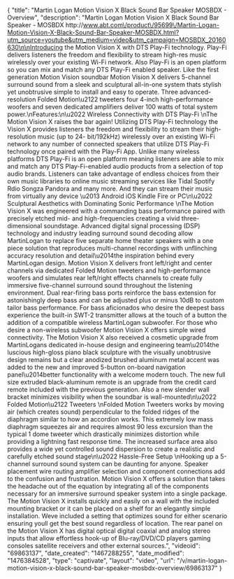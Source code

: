 {
    "title": "Martin Logan Motion Vision X Black Sound Bar Speaker MOSBDX - Overview",
    "description": "Martin Logan Motion Vision X Black Sound Bar Speaker - MOSBDX http:\/\/www.abt.com\/product\/95699\/Martin-Logan-Motion-Vision-X-Black-Sound-Bar-Speaker-MOSBDX.html?utm_source=youtube&utm_medium=video&utm_campaign=MOSBDX_20160630\n\nIntroducing the Motion Vision X with DTS Play-Fi technology. Play-Fi delivers listeners the freedom and flexibility to stream high-res music wirelessly over your existing Wi-Fi network. Also Play-Fi is an open platform so you can mix and match any DTS Play-Fi enabled speaker. Like the first generation Motion Vision soundbar Motion Vision X delivers 5-channel surround sound from a sleek and sculptural all-in-one system thats stylish yet unobtrusive simple to install and easy to operate. Three advanced-resolution Folded Motion\u2122 tweeters four 4-inch high-performance woofers and seven dedicated amplifiers deliver 100 watts of total system power.\nFeatures:\n\u2022 Wireless Connectivity with DTS Play-Fi \nThe Motion Vision X raises the bar again! Utilizing DTS Play-Fi technology the Vision X provides listeners the freedom and flexibility to stream their high-resolution music (up to 24- bit\/192kHz) wirelessly over an existing Wi-Fi network to any number of connected speakers that utilize DTS Play-Fi technology once paired with the Play-Fi App. Unlike many wireless platforms DTS Play-Fi is an open platform meaning listeners are able to mix and match any DTS Play-Fi-enabled audio products from a selection of top audio brands. Listeners can take advantage of endless choices from their own music libraries to online music streaming services like Tidal Spotify Rdio Songza Pandora and many more. And they can stream their music from virtually any device \u2013 Android iOS Kindle Fire or PC\n\u2022 Sculptural Aesthetics with Dominating Sonic Performance \nThe Motion Vision X was engineered with a commanding bass performance paired with precisely etched mid- and high-frequencies creating a vivid three-dimensional soundstage. Advanced digital signal processing (DSP) technology and industry leading surround sound decoding allow MartinLogan to replace five separate home theater speakers with a one piece solution that reproduces multi-channel recordings with unflinching accuracy resolution and detail\u2014the inspiration behind every MartinLogan design. Motion Vision X delivers front left\/right and center channels via dedicated Folded Motion tweeters and high-performance woofers and simulates rear left\/right effects channels to create fully immersive five-channel surround sound throughout the listening environment. Dual rear-firing bass ports reinforce the bass extension for astonishingly deep bass and can be adjusted plus or minus 10dB to custom tailor bass performance. For bass aficionados who desire the deepest bass experience the built-in SWT-2 transmitter allows at the touch of a button the addition of a compatible wireless MartinLogan subwoofer. For those who desire a non-wireless subwoofer Motion Vision X offers simple wired connectivity. The Motion Vision X also received a cosmetic upgrade from MartinLogans dedicated in-house design and engineering team\u2014the luscious high-gloss piano black sculpture with the visually unobtrusive design remains but a clear anodized brushed aluminum metal accent was added to the new and improved 5-button on-board navigation panel\u2014better functionality with a welcome modern touch. The new full size extruded black-aluminum remote is an upgrade from the credit card remote included with the previous generation. Also a new slender wall bracket minimizes visibility when the soundbar is wall-mounted\n\u2022 Folded Motion\u2122 Tweeters \nFolded Motion Tweeters works by moving air (which creates sound) perpendicular to the folded ridges of the diaphragm similar to how an accordion works. This extremely low mass diaphragm squeezes air and requires almost 90 less excursion than the typical 1 dome tweeter which drastically minimizes distortion while providing a lightning fast response time. The increased surface area also provides a wide yet controlled sound dispersion to create a realistic and carefully etched sound stage\n\u2022 Hassle-Free Setup \nHooking up a 5-channel surround sound system can be daunting for anyone. Speaker placement wire routing amplifier selection and component connections add to the confusion and frustration. Motion Vision X offers a solution that takes the headache out of the equation by integrating all of the components necessary for an immersive surround speaker system into a single package. The Motion Vision X installs quickly and easily on a wall with the included mounting bracket or it can be placed on a shelf for an elegantly simple installation. Weve included a setting that optimizes sound for either scenario ensuring youll get the best sound regardless of location. The rear panel on the Motion Vision X has digital optical digital coaxial and analog stereo inputs that allow effortless hook-up of Blu-ray\/DVD\/CD players gaming consoles satellite receivers and other external sources.",
    "videoid": "69863137",
    "date_created": "1467288255",
    "date_modified": "1476384528",
    "type": "captivate",
    "layout": "video",
    "url": "\/v\/martin-logan-motion-vision-x-black-sound-bar-speaker-mosbdx-overview\/69863137"
}